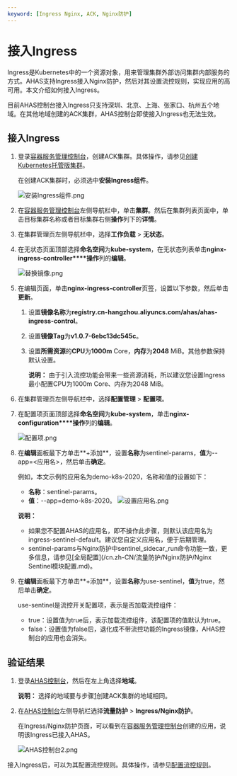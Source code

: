 ```yaml
---
keyword: [Ingress Nginx, ACK, Nginx防护]
---
```


# 接入Ingress

Ingress是Kubernetes中的一个资源对象，用来管理集群外部访问集群内部服务的方式。AHAS支持Ingress接入Nginx防护，然后对其设置流控规则，实现应用的高可用。本文介绍如何接入Ingress。

目前AHAS控制台接入Ingress只支持深圳、北京、上海、张家口、杭州五个地域。在其他地域创建的ACK集群，AHAS控制台即使接入Ingress也无法生效。

## 接入Ingress

1.  登录[容器服务管理控制台](https://cs.console.aliyun.com)，创建ACK集群。具体操作，请参见[创建Kubernetes托管版集群](/cn.zh-CN/Kubernetes集群用户指南/集群管理/创建集群/创建Kubernetes托管版集群.md)。

    在创建ACK集群时，必须选中**安装Ingress组件**。

    ![安装Ingress组件.png](https://static-aliyun-doc.oss-accelerate.aliyuncs.com/assets/img/zh-CN/7483522161/p237763.png)

2.  在[容器服务管理控制台](https://cs.console.aliyun.com)左侧导航栏中，单击**集群**。然后在集群列表页面中，单击目标集群名称或者目标集群右侧**操作**列下的**详情**。

3.  在集群管理页左侧导航栏中，选择**工作负载** \> **无状态**。

4.  在无状态页面顶部选择**命名空间**为**kube-system**，在无状态列表单击**nginx-ingress-controller****操作**列的**编辑**。

    ![替换镜像.png](https://static-aliyun-doc.oss-accelerate.aliyuncs.com/assets/img/zh-CN/7483522161/p237832.png)

5.  在编辑页面，单击**nginx-ingress-controller**页签，设置以下参数，然后单击**更新**。

    1.  设置**镜像名称**为**registry.cn-hangzhou.aliyuncs.com/ahas/ahas-ingress-control**。

    2.  设置**镜像Tag**为**v1.0.7-6ebc13dc545c**。

    3.  设置**所需资源**的**CPU**为**1000m** Core，**内存**为**2048** MiB。其他参数保持默认设置。

        **说明：** 由于引入流控功能会带来一些资源消耗，所以建议您设置Ingress最小配置CPU为1000m Core、内存为2048 MiB。

6.  在集群管理页左侧导航栏中，选择**配置管理** \> **配置项**。

7.  在配置项页面顶部选择**命名空间**为**kube-system**，单击**nginx-configuration****操作**列的**编辑**。

    ![配置项.png](https://static-aliyun-doc.oss-accelerate.aliyuncs.com/assets/img/zh-CN/8483522161/p237861.png)

8.  在**编辑**面板最下方单击**+添加**，设置**名称**为sentinel-params，**值**为--app=<应用名\>，然后单击**确定**。

    例如，本文示例的应用名为demo-k8s-2020，名称和值的设置如下：

    -   **名称**：sentinel-params。
    -   **值**：--app=demo-k8s-2020。
    ![设置应用名.png](https://static-aliyun-doc.oss-accelerate.aliyuncs.com/assets/img/zh-CN/8483522161/p237921.png)

    **说明：**

    -   如果您不配置AHAS的应用名，即不操作此步骤，则默认该应用名为ingress-sentinel-default。建议您自定义应用名，便于后期管理。
    -   sentinel-params与Nginx防护中sentinel\_sidecar\_run命令功能一致，更多信息，请参见[全局配置](/cn.zh-CN/流量防护/Nginx防护/Nginx Sentinel模块配置.md)。
9.  在**编辑**面板最下方单击**+添加**，设置**名称**为use-sentinel，**值**为true，然后单击**确定**。

    use-sentinel是流控开关配置项，表示是否加载流控组件：

    -   true：设置值为true后，表示加载流控组件，该配置项的值默认为true。
    -   false：设置值为false后，退化成不带流控功能的Ingress镜像，AHAS控制台的应用也会消失。

## 验证结果

1.  登录[AHAS控制台](https://ahas.console.aliyun.com)，然后在左上角选择**地域**。

    **说明：** 选择的地域要与步骤[1](#step_xlc_xlm_i3o)创建ACK集群的地域相同。

2.  在[AHAS控制台](https://ahas.console.aliyun.com)左侧导航栏选择**流量防护** \> **Ingress/Nginx防护**。

    在Ingress/Nginx防护页面，可以看到在[容器服务管理控制台](https://cs.console.aliyun.com)创建的应用，说明该Ingress已接入AHAS。

    ![AHAS控制台2.png](https://static-aliyun-doc.oss-accelerate.aliyuncs.com/assets/img/zh-CN/0787725161/p247031.png)


接入Ingress后，可以为其配置流控规则。具体操作，请参见[配置流控规则](/cn.zh-CN/流量防护/Nginx防护/配置流控规则.md)。

